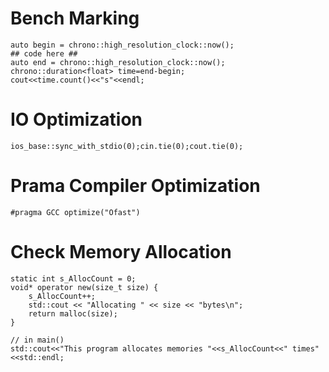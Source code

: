 # Bench Marking
    auto begin = chrono::high_resolution_clock::now();
    ## code here ##
    auto end = chrono::high_resolution_clock::now();
    chrono::duration<float> time=end-begin;
    cout<<time.count()<<"s"<<endl;
# IO Optimization
    ios_base::sync_with_stdio(0);cin.tie(0);cout.tie(0);

# Prama Compiler Optimization
    #pragma GCC optimize("Ofast")

# Check Memory Allocation
    static int s_AllocCount = 0;
    void* operator new(size_t size) {
        s_AllocCount++;
        std::cout << "Allocating " << size << "bytes\n";
        return malloc(size);
    }

    // in main()
    std::cout<<"This program allocates memories "<<s_AllocCount<<" times"<<std::endl;
